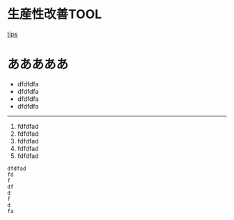 # 生産性改善TOOL

[tips](https://mis-labo-doc.vercel.app/)

# あああああ


- dfdfdfa
- dfdfdfa
- dfdfdfa
- dfdfdfa


---

1. fdfdfad
1. fdfdfad
1. fdfdfad
1. fdfdfad
1. fdfdfad

```
dfdfad
fd
f
df
d
f
d
fa
```


